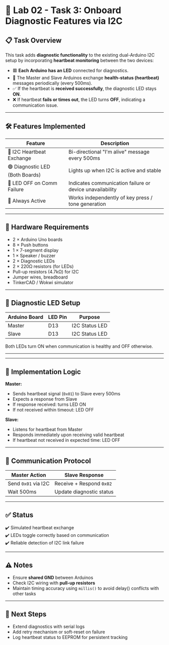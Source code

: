 # 🧪 Lab 02 - Task 3: Onboard Diagnostic Features via I2C

## 📋 Task Overview

This task adds **diagnostic functionality** to the existing dual-Arduino I2C setup by incorporating **heartbeat monitoring** between the two devices:

- 🟥 **Each Arduino has an LED** connected for diagnostics.
- 🔄 The Master and Slave Arduinos exchange **health-status (heartbeat)** messages periodically (every 500ms).
- ✅ If the heartbeat is **received successfully**, the diagnostic LED stays **ON**.
- ❌ If heartbeat **fails or times out**, the LED turns **OFF**, indicating a communication issue.

---

## 🛠️ Features Implemented

| Feature                          | Description                                                                 |
|----------------------------------|-----------------------------------------------------------------------------|
| 🔁 I2C Heartbeat Exchange        | Bi-directional "I'm alive" message every 500ms                             |
| 🟢 Diagnostic LED (Both Boards)  | Lights up when I2C is active and stable                                    |
| 🔴 LED OFF on Comm Failure       | Indicates communication failure or device unavailability                   |
| 🔌 Always Active                 | Works independently of key press / tone generation                        |

---

## 🔧 Hardware Requirements

- 2 × Arduino Uno boards  
- 8 × Push buttons  
- 1 × 7-segment display  
- 1 × Speaker / buzzer  
- 2 × Diagnostic LEDs  
- 2 × 220Ω resistors (for LEDs)  
- Pull-up resistors (4.7kΩ) for I2C  
- Jumper wires, breadboard  
- TinkerCAD / Wokwi simulator

---

## 🔌 Diagnostic LED Setup

| Arduino Board | LED Pin | Purpose           |
|---------------|---------|-------------------|
| Master        | D13     | I2C Status LED     |
| Slave         | D13     | I2C Status LED     |

Both LEDs turn ON when communication is healthy and OFF otherwise.

---

---

## 🧠 Implementation Logic

**Master:**
- Sends heartbeat signal (`0x01`) to Slave every 500ms
- Expects a response from Slave
- If response received: turns LED ON
- If not received within timeout: LED OFF

**Slave:**
- Listens for heartbeat from Master
- Responds immediately upon receiving valid heartbeat
- If heartbeat not received in expected time: LED OFF

---

## 🔄 Communication Protocol

| Master Action              | Slave Response             |
|---------------------------|----------------------------|
| Send `0x01` via I2C       | Receive + Respond `0x02`   |
| Wait 500ms                | Update diagnostic status   |

---

## ✅ Status

✔️ Simulated heartbeat exchange  
✔️ LEDs toggle correctly based on communication  
✔️ Reliable detection of I2C link failure  

---

## ⚠️ Notes

- Ensure **shared GND** between Arduinos  
- Check I2C wiring with **pull-up resistors**  
- Maintain timing accuracy using `millis()` to avoid delay() conflicts with other tasks

---

## 🧪 Next Steps

- Extend diagnostics with serial logs  
- Add retry mechanism or soft-reset on failure  
- Log heartbeat status to EEPROM for persistent tracking




